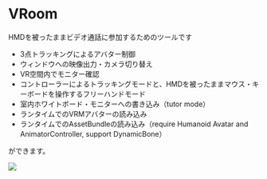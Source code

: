 # VRoom
HMDを被ったままビデオ通話に参加するためのツールです

- 3点トラッキングによるアバター制御
- ウィンドウへの映像出力・カメラ切り替え
- VR空間内でモニター確認
- コントローラーによるトラッキングモードと、HMDを被ったままマウス・キーボードを操作するフリーハンドモード
- 室内ホワイトボード・モニターへの書き込み（tutor mode）
- ランタイムでのVRMアバターの読み込み 
- ランタイムでのAssetBundleの読み込み（require Humanoid Avatar and AnimatorController, support DynamicBone）

ができます。

[![](https://img.youtube.com/vi/Pcl4I9QHJMI/0.jpg)](https://www.youtube.com/watch?v=Pcl4I9QHJMI)
